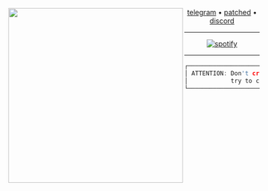 <!-- XLITUS URLS -->

[utelegram]:     https://t.me/xLituss
[upatched]:      https://patched.to/User/xlitus
[udiscord]:      https://discord.gg/JHTjkF4KnB
[ubtc]:          bc1qjc0d4qgzjmqvl93hv8qwncswqz0dt49um5vcn9
[ueth]:          0xC9bC30C3A9A79CdECf5e1eb1F16BE017E4677017
[uatlanta]:      https://github.com/atlanta-k
[uspotify]:      https://open.spotify.com/playlist/7EBsdHKb95DrKax57rrfBj?si=d9ed462c79894e76

<div align="center">

<!-- XLITUS ANSI PFP -->

<img src="https://github.com/xlitus/xlitus/assets/140287817/4c3ef07a-0d33-4a7a-b6c4-226fa3af1671" widht=100px height=350px align=left>

<!-- XLITUS LINKS -->

[telegram][utelegram] • [patched][upatched] • [discord][udiscord]

---

<!-- XLITUS SPOTIFY -->

[![spotify](https://spotify-github-profile.vercel.app/api/view?uid=31t4h262rp3lt6d5xjg34hbawkta&cover_image=true&theme=natemoo-re&show_offline=false&background_color=000000&interchange=true&bar_color=000000&bar_color_cover=true)][uspotify]

---
  
<div align="center">

<!-- !!! MESSAGE !!! -->

```c
┌─────────────────────────────────────────────────────────────────────┐
│ ATTENTION: Don't cry if you know I'm better than you,               │
│            try to catch up with me (even if it's impossible)        │
└─────────────────────────────────────────────────────────────────────┘
```

</div>
